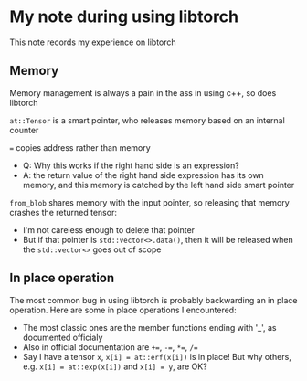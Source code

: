 # My note during using libtorch
This note records my experience on libtorch

## Memory
Memory management is always a pain in the ass in using c++, so does libtorch

`at::Tensor` is a smart pointer, who releases memory based on an internal counter

`=` copies address rather than memory
* Q: Why this works if the right hand side is an expression?
* A: the return value of the right hand side expression has its own memory, and this memory is catched by the left hand side smart pointer

`from_blob` shares memory with the input pointer, so releasing that memory crashes the returned tensor:
* I'm not careless enough to delete that pointer
* But if that pointer is `std::vector<>.data()`, then it will be released when the `std::vector<>` goes out of scope

## In place operation
The most common bug in using libtorch is probably backwarding an in place operation. Here are some in place operations I encountered:
* The most classic ones are the member functions ending with '_', as documented officialy
* Also in official documentation are `+=`, `-=`, `*=`, `/=`
* Say I have a tensor `x`, `x[i] = at::erf(x[i])` is in place! But why others, e.g. `x[i] = at::exp(x[i])` and `x[i] = y`, are OK?